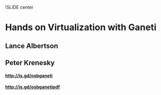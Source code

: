 !SLIDE center

# Hands on Virtualization with Ganeti
## Lance Albertson
## Peter Krenesky

#### http://is.gd/osbganeti
#### http://is.gd/osbganetipdf
